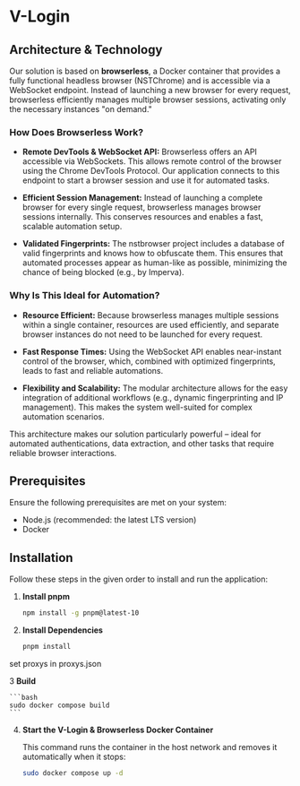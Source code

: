 # V-Login

## Architecture & Technology

Our solution is based on **browserless**, a Docker container that provides a fully functional headless browser (NSTChrome) and is accessible via a WebSocket endpoint. Instead of launching a new browser for every request, browserless efficiently manages multiple browser sessions, activating only the necessary instances "on demand."

### How Does Browserless Work?

-   **Remote DevTools & WebSocket API:**
    Browserless offers an API accessible via WebSockets. This allows remote control of the browser using the Chrome DevTools Protocol. Our application connects to this endpoint to start a browser session and use it for automated tasks.

-   **Efficient Session Management:**
    Instead of launching a complete browser for every single request, browserless manages browser sessions internally. This conserves resources and enables a fast, scalable automation setup.

-   **Validated Fingerprints:**
    The nstbrowser project includes a database of valid fingerprints and knows how to obfuscate them. This ensures that automated processes appear as human-like as possible, minimizing the chance of being blocked (e.g., by Imperva).

### Why Is This Ideal for Automation?

-   **Resource Efficient:**
    Because browserless manages multiple sessions within a single container, resources are used efficiently, and separate browser instances do not need to be launched for every request.

-   **Fast Response Times:**
    Using the WebSocket API enables near-instant control of the browser, which, combined with optimized fingerprints, leads to fast and reliable automations.

-   **Flexibility and Scalability:**
    The modular architecture allows for the easy integration of additional workflows (e.g., dynamic fingerprinting and IP management). This makes the system well-suited for complex automation scenarios.

This architecture makes our solution particularly powerful – ideal for automated authentications, data extraction, and other tasks that require reliable browser interactions.

## Prerequisites

Ensure the following prerequisites are met on your system:

-   Node.js (recommended: the latest LTS version)
-   Docker

## Installation

Follow these steps in the given order to install and run the application:

1.  **Install pnpm**

    ```bash
    npm install -g pnpm@latest-10
    ```

2.  **Install Dependencies**

    ```bash
    pnpm install
    ```
  set proxys in proxys.json

3  **Build**

    ```bash
    sudo docker compose build 
    ```

4.  **Start the V-Login & Browserless Docker Container**

    This command runs the container in the host network and removes it automatically when it stops:

    ```bash
    sudo docker compose up -d 
    ```
